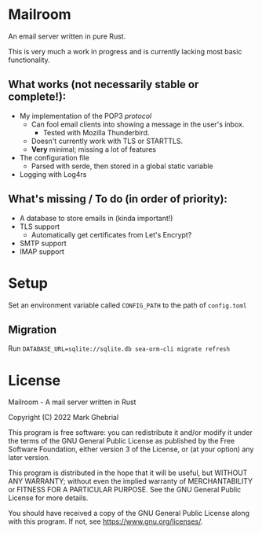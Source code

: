 # Mailroom

An email server written in pure Rust.

This is very much a work in progress and is currently lacking most basic functionality.

## What works (not necessarily stable or complete!):
- My implementation of the POP3 *protocol*
   - Can fool email clients into showing a message in the user's inbox.
      - Tested with Mozilla Thunderbird.
   - Doesn't currently work with TLS or STARTTLS.
   - **Very** minimal; missing a lot of features
- The configuration file
   - Parsed with serde, then stored in a global static variable
- Logging with Log4rs

## What's missing / To do (in order of priority):
- A database to store emails in (kinda important!)
- TLS support
   - Automatically get certificates from Let's Encrypt?
- SMTP support
- IMAP support

# Setup

Set an environment variable called `CONFIG_PATH` to the path of `config.toml`

## Migration

Run `DATABASE_URL=sqlite://sqlite.db sea-orm-cli migrate refresh`

# License

Mailroom - A mail server written in Rust

Copyright (C) 2022 Mark Ghebrial

This program is free software: you can redistribute it and/or modify it under the terms of the GNU General Public License as published by the Free Software Foundation, either version 3 of the License, or (at your option) any later version.

This program is distributed in the hope that it will be useful, but WITHOUT ANY WARRANTY; without even the implied warranty of MERCHANTABILITY or FITNESS FOR A PARTICULAR PURPOSE.  See the GNU General Public License for more details.

You should have received a copy of the GNU General Public License along with this program.  If not, see https://www.gnu.org/licenses/.